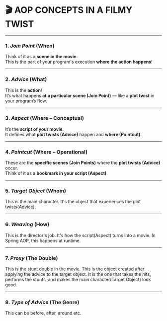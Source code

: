 # 🎬 AOP CONCEPTS IN A FILMY TWIST

---

### 1. *Join Point* (When)
Think of it as a **scene in the movie**.  
This is the part of your program's execution **where the action happens**!

---

### 2. *Advice* (What)
This is the **action**!  
It’s what happens **at a particular scene (Join Point)** — like a **plot twist** in your program’s flow.

---

### 3. *Aspect* (Where – Conceptual)
It’s the **script of your movie**.  
It defines what **plot twists (Advice)** happen and **where (Pointcut)**.

---

### 4. *Pointcut* (Where – Operational)
These are the **specific scenes (Join Points)** where the **plot twists (Advice)** occur.  
Think of it as a **bookmark in your script (Aspect)**.

---

### 5. *Target Object* (Whom)
This is the main character. It's the object that experiences the plot twists(Advice).

---

### 6. *Weaving* (How)
This is the director's job. It's how the script(Aspect) turns into a movie. In Spring AOP, this happens at runtime.

---

### 7. *Proxy* (The Double)
This is the stunt double in the movie.
This is the object created after applying the advice to the target object. It is the one that takes the hits, performs the stunts, and makes the main character(Target Object) look good.

---

### 8. *Type of Advice* (The Genre)
This can be before, after, around etc.